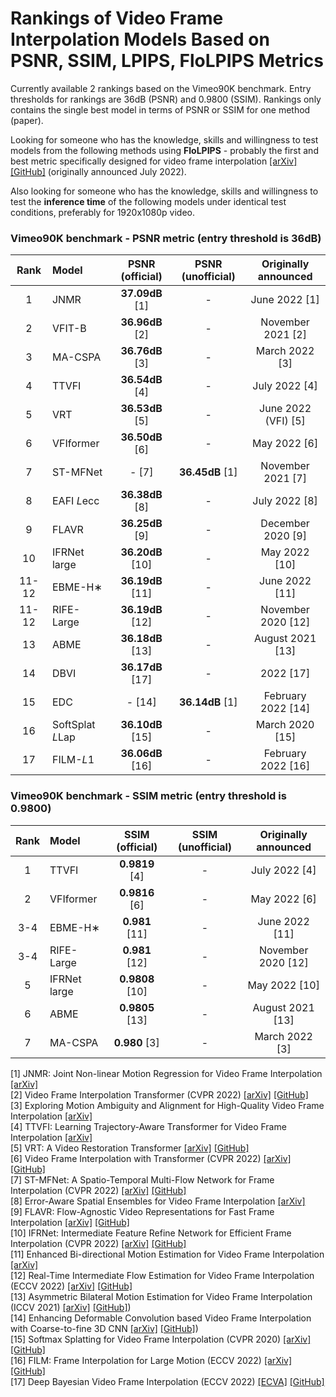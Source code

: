 # Rankings of Video Frame Interpolation Models Based on PSNR, SSIM, LPIPS, FloLPIPS Metrics

Currently available 2 rankings based on the Vimeo90K benchmark. Entry thresholds for rankings are 36dB (PSNR) and 0.9800 (SSIM). Rankings only contains the single best model in terms of PSNR or SSIM for one method (paper).

Looking for someone who has the knowledge, skills and willingness to test models from the following methods using **FloLPIPS** - probably the first and best metric specifically designed for video frame interpolation [[arXiv]](https://arxiv.org/abs/2207.08119) [[GitHub]](https://github.com/danielism97/flolpips) (originally announced July 2022).

Also looking for someone who has the knowledge, skills and willingness to test the **inference time** of the following models under identical test conditions, preferably for 1920x1080p video.

### Vimeo90K benchmark - PSNR metric (entry threshold is 36dB)

| Rank | Model | PSNR (official) | PSNR (unofficial) | Originally announced | 
| :----:| :---- | :----: | :----: | :----: |
| 1 | JNMR | **37.09dB** [1] | - | June 2022 [1] |
| 2 | VFIT-B | **36.96dB** [2] | - | November 2021 [2] |
| 3 | MA-CSPA |  **36.76dB** [3] | - | March 2022 [3] |
| 4 | TTVFI |  **36.54dB** [4] | - | July 2022 [4] |
| 5 | VRT |  **36.53dB** [5] | - | June 2022 (VFI) [5] |
| 6 | VFIformer |  **36.50dB** [6] | - | May 2022 [6] |
| 7 | ST-MFNet | - [7] | **36.45dB** [1] | November 2021 [7] |
| 8 | EAFI *L*ecc |  **36.38dB** [8] | - | July 2022 [8] |
| 9 | FLAVR |  **36.25dB** [9] | - | December 2020 [9] |
| 10 | IFRNet large |  **36.20dB** [10] | - | May 2022 [10] |
| 11-12 | EBME-H∗ |  **36.19dB** [11] | - | June 2022 [11] |
| 11-12 | RIFE-Large |  **36.19dB** [12] | - | November 2020 [12] |
| 13 | ABME |  **36.18dB** [13] | - | August 2021 [13] |
| 14 | DBVI |  **36.17dB** [17] | - | 2022 [17] |
| 15 | EDC | - [14] | **36.14dB** [1] | February 2022 [14] |
| 16 | SoftSplat *L*Lap |  **36.10dB** [15] | - | March 2020 [15] |
| 17 | FILM-*L*1 |  **36.06dB** [16] | - | February 2022 [16] |

### Vimeo90K benchmark - SSIM metric (entry threshold is 0.9800)

| Rank | Model | SSIM (official) | SSIM (unofficial) | Originally announced | 
| :----:| :---- | :----: | :----: | :----: |
| 1 | TTVFI |  **0.9819** [4] | - | July 2022 [4] |
| 2 | VFIformer |  **0.9816** [6] | - | May 2022 [6] |
| 3-4 | EBME-H∗ |  **0.981** [11] | - | June 2022 [11] |
| 3-4 | RIFE-Large |  **0.981** [12] | - | November 2020 [12] |
| 5 | IFRNet large |  **0.9808** [10] | - | May 2022 [10] |
| 6 | ABME |  **0.9805** [13] | - | August 2021 [13] |
| 7 | MA-CSPA |  **0.980** [3] | - | March 2022 [3] |

[1] JNMR: Joint Non-linear Motion Regression for Video Frame Interpolation [[arXiv]](https://arxiv.org/abs/2206.04231)  
[2] Video Frame Interpolation Transformer (CVPR 2022) [[arXiv]](https://arxiv.org/abs/2111.13817) [[GitHub]](https://github.com/zhshi0816/Video-Frame-Interpolation-Transformer)  
[3] Exploring Motion Ambiguity and Alignment for High-Quality Video Frame Interpolation [[arXiv]](https://arxiv.org/abs/2203.10291)  
[4] TTVFI: Learning Trajectory-Aware Transformer for Video Frame Interpolation [[arXiv]](https://arxiv.org/abs/2207.09048)  
[5] VRT: A Video Restoration Transformer [[arXiv]](https://arxiv.org/abs/2201.12288) [[GitHub]](https://github.com/JingyunLiang/VRT)  
[6] Video Frame Interpolation with Transformer (CVPR 2022) [[arXiv]](https://arxiv.org/abs/2205.07230) [[GitHub]](https://github.com/dvlab-research/VFIformer)  
[7] ST-MFNet: A Spatio-Temporal Multi-Flow Network for Frame Interpolation (CVPR 2022) [[arXiv]](https://arxiv.org/abs/2111.15483) [[GitHub]](https://github.com/danielism97/ST-MFNet)  
[8] Error-Aware Spatial Ensembles for Video Frame Interpolation [[arXiv]](https://arxiv.org/abs/2207.12305)  
[9] FLAVR: Flow-Agnostic Video Representations for Fast Frame Interpolation [[arXiv]](https://arxiv.org/abs/2012.08512) [[GitHub]](https://github.com/tarun005/FLAVR)  
[10] IFRNet: Intermediate Feature Refine Network for Efficient Frame Interpolation (CVPR 2022) [[arXiv]](https://arxiv.org/abs/2205.14620) [[GitHub]](https://github.com/ltkong218/IFRNet)  
[11] Enhanced Bi-directional Motion Estimation for Video Frame Interpolation [[arXiv]](https://arxiv.org/abs/2206.08572)  
[12] Real-Time Intermediate Flow Estimation for Video Frame Interpolation (ECCV 2022) [[arXiv]](https://arxiv.org/abs/2011.06294) [[GitHub]](https://github.com/megvii-research/ECCV2022-RIFE)  
[13] Asymmetric Bilateral Motion Estimation for Video Frame Interpolation (ICCV 2021) [[arXiv]](https://arxiv.org/abs/2108.06815) [[GitHub]](https://github.com/JunHeum/ABME))  
[14] Enhancing Deformable Convolution based Video Frame Interpolation with Coarse-to-fine 3D CNN [[arXiv]](https://arxiv.org/abs/2202.07731) [[GitHub]](https://github.com/danielism97/EDC))  
[15] Softmax Splatting for Video Frame Interpolation (CVPR 2020) [[arXiv]](https://arxiv.org/abs/2003.05534)
 [[GitHub]](https://github.com/sniklaus/softmax-splatting)  
[16] FILM: Frame Interpolation for Large Motion (ECCV 2022) [[arXiv]](https://arxiv.org/abs/2202.04901) [[GitHub]](https://github.com/google-research/frame-interpolation)  
[17] Deep Bayesian Video Frame Interpolation (ECCV 2022) [[ECVA]](https://www.ecva.net/papers/eccv_2022/papers_ECCV/html/1287_ECCV_2022_paper.php) [[GitHub]](https://github.com/Oceanlib/DBVI)  
